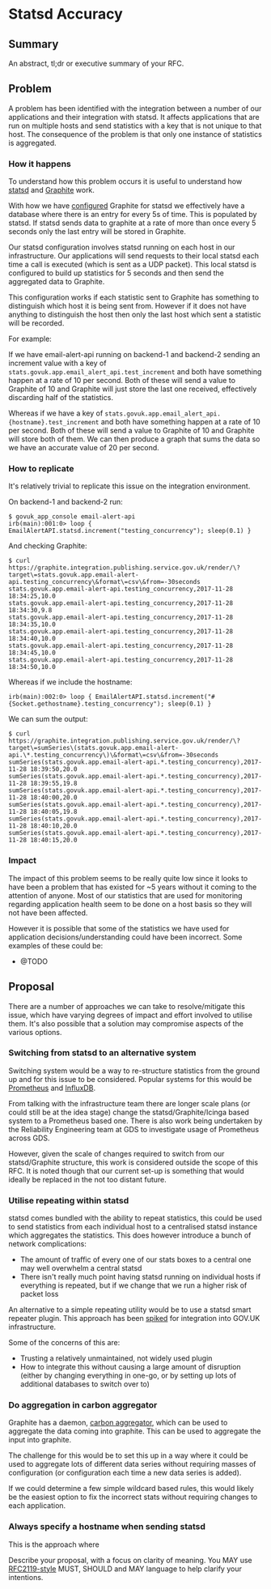 # Statsd Accuracy

## Summary

An abstract, tl;dr or executive summary of your RFC.

## Problem

A problem has been identified with the integration between a number of our
applications and their integration with statsd. It affects applications that
are run on multiple hosts and send statistics with a key that is not unique
to that host. The consequence of the problem is that only one instance of
statistics is aggregated.

### How it happens

To understand how this problem occurs it is useful to understand how [statsd][]
and [Graphite][] work.

With how we have [configured][statsd-configuration] Graphite for statsd we
effectively have a database where there is an entry for every 5s of time. This
is populated by statsd. If statsd sends data to graphite at a rate of more than
once every 5 seconds only the last entry will be stored in Graphite.

Our statsd configuration involves statsd running on each host in our
infrastructure. Our applications will send requests to their local statsd each
time a call is executed (which is sent as a UDP packet). This local statsd is
configured to build up statistics for 5 seconds and then send the aggregated
data to Graphite.

This configuration works if each statistic sent to Graphite has something to
distinguish which host it is being sent from. However if it does not have
anything to distinguish the host then only the last host which sent a statistic
will be recorded.

For example:

If we have email-alert-api running on backend-1 and backend-2 sending an
increment value with a key of `stats.govuk.app.email_alert_api.test_increment`
and both have something happen at a rate of 10 per second. Both of these will
send a value to Graphite of 10 and Graphite will just store the last one
received, effectively discarding half of the statistics.

Whereas if we have a key of
`stats.govuk.app.email_alert_api.{hostname}.test_increment`
and both have something happen at a rate of 10 per second. Both of these will
send a value to Graphite of 10 and Graphite will store both of them. We can
then produce a graph that sums the data so we have an accurate value of 20
per second.

### How to replicate

It's relatively trivial to replicate this issue on the integration environment.

On backend-1 and backend-2 run:
```
$ govuk_app_console email-alert-api
irb(main):001:0> loop { EmailAlertAPI.statsd.increment("testing_concurrency"); sleep(0.1) }
```

And checking Graphite:
```
$ curl https://graphite.integration.publishing.service.gov.uk/render/\?target\=stats.govuk.app.email-alert-api.testing_concurrency\&format\=csv\&from=-30seconds
stats.govuk.app.email-alert-api.testing_concurrency,2017-11-28 18:34:25,10.0
stats.govuk.app.email-alert-api.testing_concurrency,2017-11-28 18:34:30,9.8
stats.govuk.app.email-alert-api.testing_concurrency,2017-11-28 18:34:35,10.0
stats.govuk.app.email-alert-api.testing_concurrency,2017-11-28 18:34:40,10.0
stats.govuk.app.email-alert-api.testing_concurrency,2017-11-28 18:34:45,10.0
stats.govuk.app.email-alert-api.testing_concurrency,2017-11-28 18:34:50,10.0
```

Whereas if we include the hostname:

```
irb(main):002:0> loop { EmailAlertAPI.statsd.increment("#{Socket.gethostname}.testing_concurrency"); sleep(0.1) }
```

We can sum the output:

```
$ curl https://graphite.integration.publishing.service.gov.uk/render/\?target\=sumSeries\(stats.govuk.app.email-alert-api.\*.testing_concurrency\)\&format\=csv\&from=-30seconds
sumSeries(stats.govuk.app.email-alert-api.*.testing_concurrency),2017-11-28 18:39:50,20.0
sumSeries(stats.govuk.app.email-alert-api.*.testing_concurrency),2017-11-28 18:39:55,19.8
sumSeries(stats.govuk.app.email-alert-api.*.testing_concurrency),2017-11-28 18:40:00,20.0
sumSeries(stats.govuk.app.email-alert-api.*.testing_concurrency),2017-11-28 18:40:05,19.8
sumSeries(stats.govuk.app.email-alert-api.*.testing_concurrency),2017-11-28 18:40:10,20.0
sumSeries(stats.govuk.app.email-alert-api.*.testing_concurrency),2017-11-28 18:40:15,20.0
```

### Impact

The impact of this problem seems to be really quite low since it looks to have
been a problem that has existed for ~5 years without it coming to the attention
of anyone. Most of our statistics that are used for monitoring regarding
application health seem to be done on a host basis so they will not have been
affected.

However it is possible that some of the statistics we have used for application
decisions/understanding could have been incorrect. Some examples of these
could be:

- @TODO

[statsd]: https://github.com/etsy/statsd
[Graphite]: https://graphiteapp.org/
[statsd-configuration]: https://github.com/alphagov/govuk-puppet/blob/9ea4b8753a0a8779eaa8ebd7f19dd6fbc3cd578c/modules/govuk/files/node/s_graphite/storage-schemas.conf#L8-L10

## Proposal

There are a number of approaches we can take to resolve/mitigate this issue,
which have varying degrees of impact and effort involved to utilise them. It's
also possible that a solution may compromise aspects of the various options.

### Switching from statsd to an alternative system

Switching system would be a way to re-structure statistics from the ground up
and for this issue to be considered. Popular systems for this would be
[Prometheus](https://prometheus.io) and [InfluxDB](https://www.influxdata.com/).

From talking with the infrastructure team there are longer scale plans (or
could still be at the idea stage) change the statsd/Graphite/Icinga based
system to a Prometheus based one. There is also work being undertaken by the
Reliability Engineering team at GDS to investigate usage of Prometheus across
GDS.

However, given the scale of changes required to switch from our statsd/Graphite
structure, this work is considered outside the scope of this RFC. It is noted
though that our current set-up is something that would ideally be replaced
in the not too distant future.

### Utilise repeating within statsd

statsd comes bundled with the ability to repeat statistics, this could be used
to send statistics from each individual host to a centralised statsd instance
which aggregates the statistics. This does however introduce a bunch of
network complications:

- The amount of traffic of every one of our stats boxes to a central one may
  well overwhelm a central statsd
- There isn't really much point having statsd running on individual hosts if
  everything is repeated, but if we change that we run a higher risk of packet
  loss

An alternative to a simple repeating utility would be to use a statsd smart
repeater plugin. This approach has been [spiked][statsd-repeater] for
integration into GOV.UK infrastructure.

Some of the concerns of this are:

- Trusting a relatively unmaintained, not widely used plugin
- How to integrate this without causing a large amount of disruption (either
  by changing everything in one-go, or by setting up lots of additional
  databases to switch over to)

### Do aggregation in carbon aggregator

Graphite has a daemon, [carbon aggregator][], which can be used to aggregate
the data coming into graphite. This can be used to aggregate the input into
graphite.

The challenge for this would be to set this up in a way where it could be used
to aggregate lots of different data series without requiring masses of
configuration (or configuration each time a new data series is added).

If we could determine a few simple wildcard based rules, this would likely be
the easiest option to fix the incorrect stats without requiring changes to
each application.

### Always specify a hostname when sending statsd

This is the approach where





[statsd-repeater]: https://github.com/alphagov/govuk-puppet/pull/6834
[carbon aggregator]: http://graphite.readthedocs.io/en/latest/carbon-daemons.html#carbon-aggregator-py
Describe your proposal, with a focus on clarity of meaning. You MAY use [RFC2119-style](https://www.ietf.org/rfc/rfc2119.txt) MUST, SHOULD and MAY language to help clarify your intentions.
